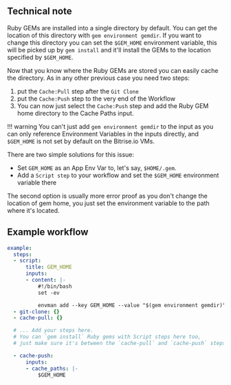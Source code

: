## Technical note

Ruby GEMs are installed into a single directory by default. You can get the location of this directory
with `gem environment gemdir`. If you want to change this directory you can set the `$GEM_HOME` environment variable,
this will be picked up by `gem install` and it'll install the GEMs to the location specified by `$GEM_HOME`.

Now that you know where the Ruby GEMs are stored you can easily cache the directory. As in any other previous case you need two steps:

1. put the `Cache:Pull` step after the `Git Clone`
2. put the `Cache:Push` step to the very end of the Workflow
3. You can now just select the `Cache:Push` step and add the Ruby GEM home directory to the Cache Paths input.

!!! warning
    You can't just add `gem environment gemdir` to the input as you can only reference
    Environment Variables in the inputs directly,
    and `$GEM_HOME` is not set by default on the Bitrise.io VMs.

There are two simple solutions for this issue:

* Set `GEM_HOME` as an App Env Var to, let's say, `$HOME/.gem`.
* Add a `Script step` to your workflow and set the `$GEM_HOME` environment variable there

The second option is usually more error proof as you don't change the location of gem home,
you just set the environment variable to the path where it's located.

## Example workflow
```yml
example:
  steps:
  - script:
      title: GEM_HOME
      inputs:
      - content: |-
          #!/bin/bash
          set -ev

          envman add --key GEM_HOME --value "$(gem environment gemdir)"
  - git-clone: {}
  - cache-pull: {}

  # ... Add your steps here.
  # You can `gem install` Ruby gems with Script steps here too,
  # just make sure it's between the `cache-pull` and `cache-push` steps.

  - cache-push:
      inputs:
      - cache_paths: |-
          $GEM_HOME
```
